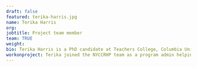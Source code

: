 ```yaml
---
draft: false
featured: terika-harris.jpg
name: Terika Harris
org:
jobtitle: Project team member
team: TRUE
weight: 
bio: Terika Harris is a PhD candidate at Teachers College, Columbia University in Mathematics Education. Terika contributed to the NYCCRHP as a team member. 
workonproject: Terika joined the NYCCRHP team as a program admin helping organize content for the website and workshops for teachers to engage with the project materials.
---
```


